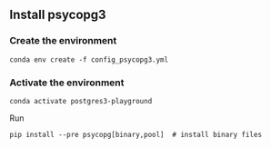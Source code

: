 
## Install psycopg3

### Create the environment
```
conda env create -f config_psycopg3.yml
```

### Activate the environment
```
conda activate postgres3-playground
```

Run
```
pip install --pre psycopg[binary,pool]  # install binary files
```